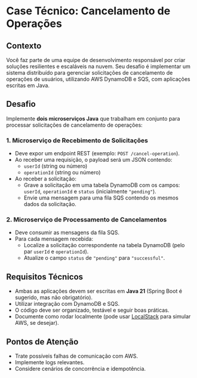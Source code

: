 # Case Técnico: Cancelamento de Operações

## Contexto

Você faz parte de uma equipe de desenvolvimento responsável por criar soluções resilientes e escaláveis na nuvem. Seu desafio é implementar um sistema distribuído para gerenciar solicitações de cancelamento de operações de usuários, utilizando AWS DynamoDB e SQS, com aplicações escritas em Java.

## Desafio

Implemente **dois microserviços Java** que trabalham em conjunto para processar solicitações de cancelamento de operações:

### 1. Microserviço de Recebimento de Solicitações

- Deve expor um endpoint REST (exemplo: `POST /cancel-operation`).
- Ao receber uma requisição, o payload será um JSON contendo:
  - `userId` (string ou número)
  - `operationId` (string ou número)
- Ao receber a solicitação:
  - Grave a solicitação em uma tabela DynamoDB com os campos: `userId`, `operationId` e `status` (inicialmente `"pending"`).
  - Envie uma mensagem para uma fila SQS contendo os mesmos dados da solicitação.

### 2. Microserviço de Processamento de Cancelamentos

- Deve consumir as mensagens da fila SQS.
- Para cada mensagem recebida:
  - Localize a solicitação correspondente na tabela DynamoDB (pelo par `userId` e `operationId`).
  - Atualize o campo `status` de `"pending"` para `"successful"`.

## Requisitos Técnicos

- Ambas as aplicações devem ser escritas em **Java 21** (Spring Boot é sugerido, mas não obrigatório).
- Utilizar integração com DynamoDB e SQS.
- O código deve ser organizado, testável e seguir boas práticas.
- Documente como rodar localmente (pode usar [LocalStack](https://github.com/localstack/localstack) para simular AWS, se desejar).

## Pontos de Atenção

- Trate possíveis falhas de comunicação com AWS.
- Implemente logs relevantes.
- Considere cenários de concorrência e idempotência.
